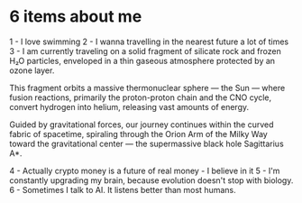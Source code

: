 # 6 items about me

1 - I love swimming
2 - I wanna travelling in the nearest future a lot of times
3 - I am currently traveling on a solid fragment of silicate rock and frozen H₂O particles, enveloped in a thin gaseous atmosphere protected by an ozone layer.

This fragment orbits a massive thermonuclear sphere — the Sun — where fusion reactions, primarily the proton-proton chain and the CNO cycle, convert hydrogen into helium, releasing vast amounts of energy.

Guided by gravitational forces, our journey continues within the curved fabric of spacetime, spiraling through the Orion Arm of the Milky Way toward the gravitational center — the supermassive black hole Sagittarius A*.

4 - Actually crypto money is a future of real money - I believe in it
5 - I'm constantly upgrading my brain, because evolution doesn't stop with biology.
6 - Sometimes I talk to AI. It listens better than most humans.